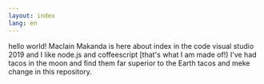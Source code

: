 ```yaml
---
layout: index
lang: en
---
```

hello world!
Maclain Makanda is here about index in the code visual studio 2019 and I like node.js and coffeescript [that's what I am made of!)
I've had tacos in the moon and find them far superior to the Earth tacos and meke change in this repository.
